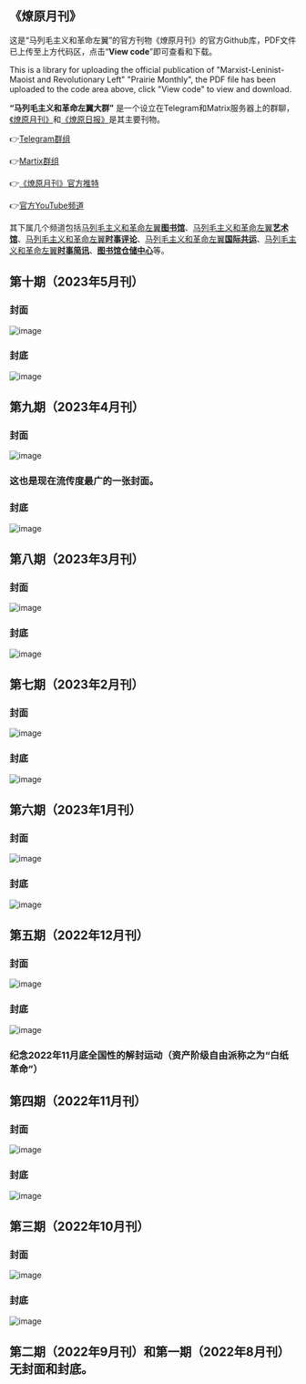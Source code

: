 ## 《燎原月刊》
这是“马列毛主义和革命左翼”的官方刊物《燎原月刊》的官方Github库，PDF文件已上传至上方代码区，点击“**View code**”即可查看和下载。

This is a library for uploading the official publication of "Marxist-Leninist-Maoist and Revolutionary Left" "Prairie Monthly", the PDF file has been uploaded to the code area above, click "View code" to view and download.

**“马列毛主义和革命左翼大群”** 是一个设立在Telegram和Matrix服务器上的群聊，[《燎原月刊》](https://t.me/taipingtianguo/865)和[《燎原日报》](https://t.me/eventstracing/936)是其主要刊物。

👉[Telegram群组](https://t.me/longlivemarxleninmaoist) 

👉[Martix群组](https://matrix.to/#/#jinggangshan:matrix.org)

👉[《燎原月刊》官方推特](https://twitter.com/liaoyuan2022)

👉[官方YouTube频道](https://www.youtube.com/@user-mg5pp9or9g)

其下属几个频道包括[马列毛主义和革命左翼**图书馆**](https://t.me/taipingtianguo)、[马列毛主义和革命左翼**艺术馆**](https://t.me/leftart)、[马列毛主义和革命左翼**时事评论**](https://t.me/eventstracing)、[马列毛主义和革命左翼**国际共运**](https://t.me/statelesscommunism)、[马列毛主义和革命左翼**时事简讯**](https://t.me/timeshape)、[**图书馆仓储中心**](https://t.me/MLMismLibrary)等。

## 第十期（2023年5月刊）
### 封面
![image](https://github.com/daodie/monthlyliaoyuan/blob/main/%E5%B0%81%E9%9D%A210.png)
### 封底
![image](https://github.com/daodie/monthlyliaoyuan/blob/main/%E5%B0%81%E5%BA%9510.png)

## 第九期（2023年4月刊）
### 封面
![image](https://github.com/daodie/monthlyliaoyuan/blob/main/%E5%B0%81%E9%9D%A29.png)
### 这也是现在流传度最广的一张封面。
### 封底
![image](https://github.com/daodie/monthlyliaoyuan/blob/main/%E5%B0%81%E5%BA%959.png)

## 第八期（2023年3月刊）
### 封面
![image](https://github.com/daodie/monthlyliaoyuan/blob/main/%E5%B0%81%E9%9D%A28.png)
### 封底
![image](https://github.com/daodie/monthlyliaoyuan/blob/main/%E5%B0%81%E5%BA%958.png)

## 第七期（2023年2月刊）
### 封面
![image](https://github.com/daodie/monthlyliaoyuan/blob/main/%E5%B0%81%E9%9D%A27.png)
### 封底
![image](https://github.com/daodie/monthlyliaoyuan/blob/main/%E5%B0%81%E5%BA%957.png)

## 第六期（2023年1月刊）
### 封面
![image](https://github.com/daodie/monthlyliaoyuan/blob/main/%E5%B0%81%E9%9D%A26.png)
### 封底
![image](https://github.com/daodie/monthlyliaoyuan/blob/main/%E5%B0%81%E5%BA%956.png)

## 第五期（2022年12月刊）
### 封面
![image](https://github.com/daodie/monthlyliaoyuan/blob/main/%E5%B0%81%E9%9D%A25.jpg)
### 封底
![image](https://github.com/daodie/monthlyliaoyuan/blob/main/%E5%B0%81%E5%BA%955.jpg)
### 纪念2022年11月底全国性的解封运动（资产阶级自由派称之为“白纸革命”）

## 第四期（2022年11月刊）
### 封面
![image](https://github.com/daodie/monthlyliaoyuan/blob/main/%E5%B0%81%E9%9D%A24.jpg)
### 封底
![image](https://github.com/daodie/monthlyliaoyuan/blob/main/%E5%B0%81%E5%BA%954.jpg)

## 第三期（2022年10月刊）
### 封面
![image](https://github.com/daodie/monthlyliaoyuan/blob/main/%E5%B0%81%E9%9D%A23.jpg)
### 封底
![image](https://github.com/daodie/monthlyliaoyuan/blob/main/%E5%B0%81%E5%BA%953.jpg)

## 第二期（2022年9月刊）和第一期（2022年8月刊）无封面和封底。
